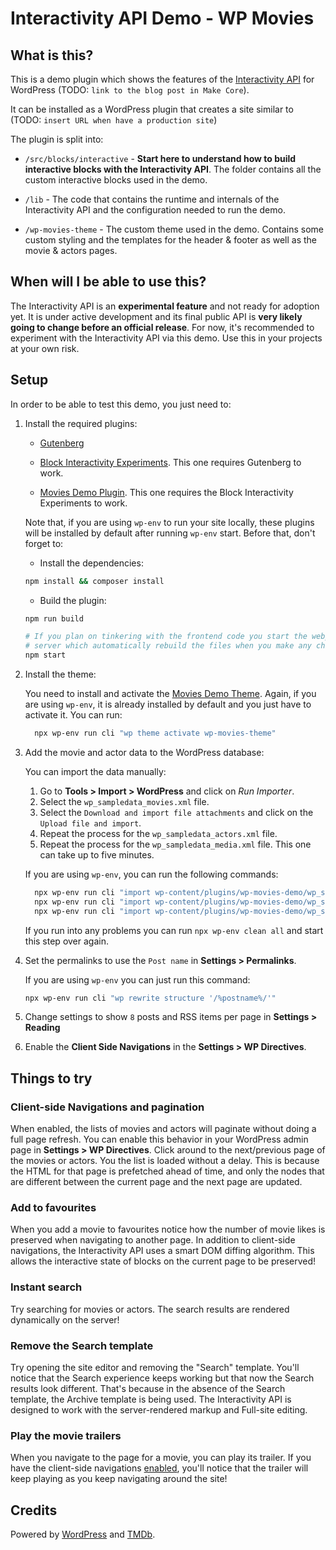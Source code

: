 # Interactivity API Demo - WP Movies

## What is this?

This is a demo plugin which shows the features of the [Interactivity API](https://github.com/WordPress/block-interactivity-experiments) for
WordPress (TODO: `link to the blog post in Make Core`).

It can be installed as a WordPress plugin that creates a site similar to (TODO: `insert URL when have a production site`)

The plugin is split into:

-   `/src/blocks/interactive` - **Start here to understand how to build interactive blocks with the
    Interactivity API**. The folder contains all the custom interactive blocks used in the
    demo.

-   `/lib` - The code that contains the runtime and internals of the Interactivity
    API and the configuration needed to run the demo.

-   `/wp-movies-theme` - The custom theme used in the demo. Contains some custom
    styling and the templates for the header & footer as well as the movie &
    actors pages.

## When will I be able to use this?

The Interactivity API is an **experimental feature** and not ready for adoption yet.
It is under active development and its final public API is **very likely going to change before an official release**.
For now, it's recommended to experiment with the Interactivity API via this demo. Use this in
your projects at your own risk.

## Setup

In order to be able to test this demo, you just need to:

1. Install the required plugins:

    - [Gutenberg](https://github.com/WordPress/gutenberg/releases/latest/download/gutenberg.zip)

    - [Block Interactivity Experiments](https://github.com/WordPress/block-interactivity-experiments/releases/latest/download/block-interactivity-experiments.zip). This one requires Gutenberg to work.

    - [Movies Demo Plugin](https://github.com/c4rl0sbr4v0/wp-movies-demo/releases/latest/download/wp-movies-plugin.zip). This one requires the Block Interactivity Experiments to work.

    Note that, if you are using `wp-env` to run your site locally, these plugins will be installed by default after running `wp-env` start. Before that, don't forget to:

    - Install the dependencies:

    ```sh
    npm install && composer install
    ```

    - Build the plugin:

    ```sh
    npm run build

    # If you plan on tinkering with the frontend code you start the webpack
    # server which automatically rebuild the files when you make any changes.
    npm start
    ```

2. Install the theme:

    You need to install and activate the [Movies Demo
    Theme](https://github.com/c4rl0sbr4v0/wp-movies-demo/releases/latest/download/wp-movies-theme.zip).
    Again, if you are using `wp-env`, it is already installed by default and you
    just have to activate it. You can run:

    ```sh
      npx wp-env run cli "wp theme activate wp-movies-theme"
    ```

3. Add the movie and actor data to the WordPress database:

    You can import the data manually:

    1. Go to **Tools > Import > WordPress** and click on _Run Importer_.
    2. Select the `wp_sampledata_movies.xml` file.
    3. Select the `Download and import file attachments` and click on the
       `Upload file and import`.
    4. Repeat the process for the `wp_sampledata_actors.xml` file.
    5. Repeat the process for the `wp_sampledata_media.xml` file. This one can take up to five minutes.

    If you are using `wp-env`, you can run the following commands:

    ```sh
      npx wp-env run cli "import wp-content/plugins/wp-movies-demo/wp_sampledata_movies.xml --authors=create"
      npx wp-env run cli "import wp-content/plugins/wp-movies-demo/wp_sampledata_media.xml  --authors=create"
      npx wp-env run cli "import wp-content/plugins/wp-movies-demo/wp_sampledata_actors.xml --authors=create"
    ```

    If you run into any problems you can run `npx wp-env clean all` and start this step over again.

4. Set the permalinks to use the `Post name` in **Settings > Permalinks**.

    If you are using `wp-env` you can just run this command:

    ```sh
    npx wp-env run cli "wp rewrite structure '/%postname%/'"
    ```

5. Change settings to show `8` posts and RSS items per page in **Settings > Reading**
6. Enable the **Client Side Navigations** in the **Settings > WP Directives**.

## Things to try

### Client-side Navigations and pagination

When enabled, the lists of movies and actors will paginate without doing a full
page refresh. You can enable this behavior in your WordPress admin page in
**Settings > WP Directives**. Click around to the next/previous
page of the movies or actors. You the list is loaded without a delay. This is
because the HTML for that page is prefetched ahead of time, and only the
nodes that are different between the current page and the next page are updated.

### Add to favourites

When you add a movie to favourites notice how the number of movie likes is
preserved when navigating to another page. In addition to client-side
navigations, the Interactivity API uses a smart DOM diffing algorithm. This
allows the interactive state of blocks on the current page to be preserved!

### Instant search

Try searching for movies or actors. The search results are rendered dynamically
on the server!

### Remove the Search template

Try opening the site editor and removing the "Search" template. You'll notice
that the Search experience keeps working but that now the Search results look
different. That's because in the absence of the Search template, the Archive
template is being used. The Interactivity API is designed to work with the
server-rendered markup and Full-site editing.

### Play the movie trailers

When you navigate to the page for a movie, you can play its trailer. If you
have the client-side navigations
[enabled](#client-side-navigations-and-pagination), you'll notice that the
trailer will keep playing as you keep navigating around the site!

## Credits

Powered by [WordPress](https://wordpress.org/) and [TMDb](https://www.themoviedb.org/).

